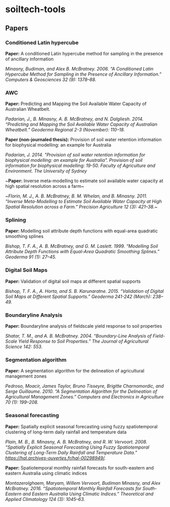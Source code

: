 # soiltech-tools

## Papers

### Conditioned Latin hypercube

**Paper:** A conditioned Latin hypercube method for sampling in the presence of ancillary information

*Minasny, Budiman, and Alex B. McBratney. 2006. “A Conditioned Latin Hypercube Method for Sampling in the Presence of Ancillary Information.” Computers & Geosciences 32 (9): 1378–88.*

### AWC

**Paper:** Predicting and Mapping the Soil Available Water Capacity of Australian Wheatbelt.

*Padarian, J., B. Minasny, A. B. McBratney, and N. Dalgliesh. 2014. “Predicting and Mapping the Soil Available Water Capacity of Australian Wheatbelt.” Geoderma Regional 2-3 (November): 110–18.*

**Paper (non-journaled thesis):** Provision of soil water retention information for biophysical modelling: an example for Australia

*Padarian, J. 2014. "Provision of soil water retention information for biophysical modelling: an example for Australia". Provision of soil information for biophysical modelling: 19-50. Faculty of Agriculture and Environment. The University of Sydney*

~**Paper:** Inverse meta-modelling to estimate soil available water capacity at high spatial resolution across a farm~

~*Florin, M. J., A. B. McBratney, B. M. Whelan, and B. Minasny. 2011. “Inverse Meta-Modelling to Estimate Soil Available Water Capacity at High Spatial Resolution across a Farm.” Precision Agriculture 12 (3): 421–38.*~

### Splining

**Paper:** Modelling soil attribute depth functions with equal-area quadratic smoothing splines 

*Bishop, T. F. A., A. B. McBratney, and G. M. Laslett. 1999. “Modelling Soil Attribute Depth Functions with Equal-Area Quadratic Smoothing Splines.” Geoderma 91 (1): 27–45.*

### Digital Soil Maps

**Paper:** Validation of digital soil maps at different spatial supports

*Bishop, T. F. A., A. Horta, and S. B. Karunaratne. 2015. “Validation of Digital Soil Maps at Different Spatial Supports.” Geoderma 241-242 (March): 238–49.*

### Boundaryline Analysis

**Paper:** Boundaryline analysis of fieldscale yield response to soil properties

*Shatar, T. M., and A. B. McBratney. 2004. “Boundary-Line Analysis of Field-Scale Yield Response to Soil Properties.” The Journal of Agricultural Science 142: 553.*

### Segmentation algorithm

**Paper:** A segmentation algorithm for the delineation of agricultural management zones

*Pedroso, Moacir, James Taylor, Bruno Tisseyre, Brigitte Charnomordic, and Serge Guillaume. 2010. “A Segmentation Algorithm for the Delineation of Agricultural Management Zones.” Computers and Electronics in Agriculture 70 (1): 199–208.*

### Seasonal forecasting

**Paper:** Spatially explicit seasonal forecasting using fuzzy spatiotemporal clustering of long-term daily rainfall and temperature data

*Plain, M. B., B. Minasny, A. B. McBratney, and R. W. Vervoort. 2008. “Spatially Explicit Seasonal Forecasting Using Fuzzy Spatiotemporal Clustering of Long-Term Daily Rainfall and Temperature Data.” https://hal.archives-ouvertes.fr/hal-00298949/.*

**Paper:** Spatiotemporal monthly rainfall forecasts for south-eastern and eastern Australia using climatic indices

*Montazerolghaem, Maryam, Willem Vervoort, Budiman Minasny, and Alex McBratney. 2016. “Spatiotemporal Monthly Rainfall Forecasts for South-Eastern and Eastern Australia Using Climatic Indices.” Theoretical and Applied Climatology 124 (3): 1045–63.*










